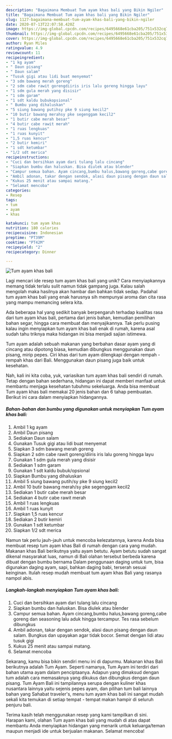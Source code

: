 ```yaml
---
description: "Bagaimana Membuat Tum ayam khas bali yang Bikin Ngiler"
title: "Bagaimana Membuat Tum ayam khas bali yang Bikin Ngiler"
slug: 1127-bagaimana-membuat-tum-ayam-khas-bali-yang-bikin-ngiler
date: 2020-07-13T22:07:58.420Z
image: https://img-global.cpcdn.com/recipes/6495668e61cba205/751x532cq70/tum-ayam-khas-bali-foto-resep-utama.jpg
thumbnail: https://img-global.cpcdn.com/recipes/6495668e61cba205/751x532cq70/tum-ayam-khas-bali-foto-resep-utama.jpg
cover: https://img-global.cpcdn.com/recipes/6495668e61cba205/751x532cq70/tum-ayam-khas-bali-foto-resep-utama.jpg
author: Ryan Miles
ratingvalue: 4.9
reviewcount: 11
recipeingredient:
- "1 kg ayam"
- " Daun pisang"
- " Daun salam"
- "Tusuk gigi atau lidi buat menyemat"
- "3 sdm bawang merah goreng"
- "2 sdm cabe rawit gorengdiiris iris lalu goreng hingga layu"
- "1 sdm gula merah yang disisir"
- "1 sdm garam"
- "1 sdt kaldu bubukopsional"
- " Bumbu yang dihaluskan"
- "5 siung bawang putihsy pke 9 siung kecil2"
- "10 butir bawang merahsy pke segenggam kecil2"
- "1 butir cabe merah besar"
- "4 butir cabe rawit merah"
- "1 ruas lengkuas"
- "1 ruas kunyit"
- "1,5 ruas kencur"
- "2 butir kemiri"
- "1 sdt ketumbar"
- "1/2 sdt merica"
recipeinstructions:
- "Cuci dan bersihkan ayam dari tulang lalu cincang"
- "Siapkan bumbu dan haluskan. Bisa diulek atau blender"
- "Campur semua bahan. Ayam cincang,bumbu halus,bawang goreng,cabe goreng dan seasoning lalu aduk hingga tercampur. Tes rasa sebelum dibungkus"
- "Ambil adonan, takar dengan sendok, alasi daun pisang dengan daun salam. Bungkus dan upayakan agar tidak bocor. Semat dengan lidi atau tusuk gigi"
- "Kukus 25 menit atau sampai matang."
- "Selamat mencoba"
categories:
- Resep
tags:
- tum
- ayam
- khas

katakunci: tum ayam khas 
nutrition: 180 calories
recipecuisine: Indonesian
preptime: "PT39M"
cooktime: "PT42M"
recipeyield: "2"
recipecategory: Dinner

---
```



![Tum ayam khas bali](https://img-global.cpcdn.com/recipes/6495668e61cba205/751x532cq70/tum-ayam-khas-bali-foto-resep-utama.jpg)

Lagi mencari ide resep tum ayam khas bali yang unik? Cara menyiapkannya memang tidak terlalu sulit namun tidak gampang juga. Kalau salah mengolah maka hasilnya akan hambar dan bahkan tidak sedap. Padahal tum ayam khas bali yang enak harusnya sih mempunyai aroma dan cita rasa yang mampu memancing selera kita.

Ada beberapa hal yang sedikit banyak berpengaruh terhadap kualitas rasa dari tum ayam khas bali, pertama dari jenis bahan, kemudian pemilihan bahan segar, hingga cara membuat dan menyajikannya. Tak perlu pusing kalau ingin menyiapkan tum ayam khas bali enak di rumah, karena asal sudah tahu triknya maka hidangan ini bisa menjadi sajian istimewa.

Tum ayam adalah sebuah makanan yang berbahan dasar ayam yang di cincang atau dipotong biasa, kemudian dibungkus menggunakan daun pisang, mirip pepes. Ciri khas dari tum ayam dilengkapi dengan rempah - rempah khas dari Bali. Menggunakan daun pisang juga baik untuk kesehatan.


Nah, kali ini kita coba, yuk, variasikan tum ayam khas bali sendiri di rumah. Tetap dengan bahan sederhana, hidangan ini dapat memberi manfaat untuk membantu menjaga kesehatan tubuhmu sekeluarga. Anda bisa membuat Tum ayam khas bali memakai 20 jenis bahan dan 6 tahap pembuatan. Berikut ini cara dalam menyiapkan hidangannya.

<!--inarticleads1-->

##### Bahan-bahan dan bumbu yang digunakan untuk menyiapkan Tum ayam khas bali:

1. Ambil 1 kg ayam
1. Ambil  Daun pisang
1. Sediakan  Daun salam
1. Gunakan Tusuk gigi atau lidi buat menyemat
1. Siapkan 3 sdm bawang merah goreng
1. Siapkan 2 sdm cabe rawit goreng/diiris iris lalu goreng hingga layu
1. Gunakan 1 sdm gula merah yang disisir
1. Sediakan 1 sdm garam
1. Gunakan 1 sdt kaldu bubuk/opsional
1. Siapkan  Bumbu yang dihaluskan
1. Ambil 5 siung bawang putih/sy pke 9 siung kecil2
1. Ambil 10 butir bawang merah/sy pke segenggam kecil2
1. Sediakan 1 butir cabe merah besar
1. Sediakan 4 butir cabe rawit merah
1. Ambil 1 ruas lengkuas
1. Ambil 1 ruas kunyit
1. Siapkan 1,5 ruas kencur
1. Sediakan 2 butir kemiri
1. Gunakan 1 sdt ketumbar
1. Siapkan 1/2 sdt merica


Namun tak perlu jauh-jauh untuk mencoba kelezatannya, karena Anda bisa membuat resep tum ayam khas Bali di rumah dengan cara yang mudah. Makanan khas Bali berikutnya yaitu ayam betutu. Ayam betutu sudah sangat dikenal masyarakat luas, namun di Bali olahan tersebut berbeda karena dibuat dengan bumbu bernama Dalam penggunaan daging untuk tum, bisa digunakan daging ayam, sapi, bahkan daging babi, terserah sesuai keinginan. Itulah resep mudah membuat tum ayam khas Bali yang rasanya nampol abis. 

<!--inarticleads2-->

##### Langkah-langkah menyiapkan Tum ayam khas bali:

1. Cuci dan bersihkan ayam dari tulang lalu cincang
1. Siapkan bumbu dan haluskan. Bisa diulek atau blender
1. Campur semua bahan. Ayam cincang,bumbu halus,bawang goreng,cabe goreng dan seasoning lalu aduk hingga tercampur. Tes rasa sebelum dibungkus
1. Ambil adonan, takar dengan sendok, alasi daun pisang dengan daun salam. Bungkus dan upayakan agar tidak bocor. Semat dengan lidi atau tusuk gigi
1. Kukus 25 menit atau sampai matang.
1. Selamat mencoba


Sekarang, kamu bisa bikin sendiri menu ini di dapurmu. Makanan khas Bali berikutnya adalah Tum Ayam. Seperti namanya, Tum Ayam ini terdiri dari bahan utama ayam dalam penciptaanya. Adapun yang dimaksud dengan tum adalah cara memasaknya yang dikukus dan dibungkus dengan daun pisang. Tum Ayam Bali ini tampilannya serupa dengan kuliner khas nusantara lainnya yaitu sejenis pepes ayam, dan pilihan tum bali lainnya bahan yang Sahabat traveler&#39;s, menu tum ayam khas bali ini sangat mudah sekali kita temukan di setiap tempat - tempat makan hampir di seluruh penjuru bali. 

Terima kasih telah menggunakan resep yang kami tampilkan di sini. Harapan kami, olahan Tum ayam khas bali yang mudah di atas dapat membantu Anda menyiapkan hidangan yang menarik untuk keluarga/teman maupun menjadi ide untuk berjualan makanan. Selamat mencoba!

